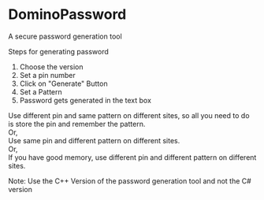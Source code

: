 # DominoPassword
A secure password generation tool     
    
Steps for generating password    
1. Choose the version   
2. Set a pin number   
3. Click on "Generate" Button   
4. Set a Pattern   
5. Password gets generated in the text box    


Use different pin and same pattern on different sites, so all you need to do is store the pin and remember the pattern.   
Or,    
Use same pin and different pattern on different sites.    
Or,   
If you have good memory, use different pin and different pattern on different sites.   


Note: Use the C++ Version of the password generation tool and not the C# version   


